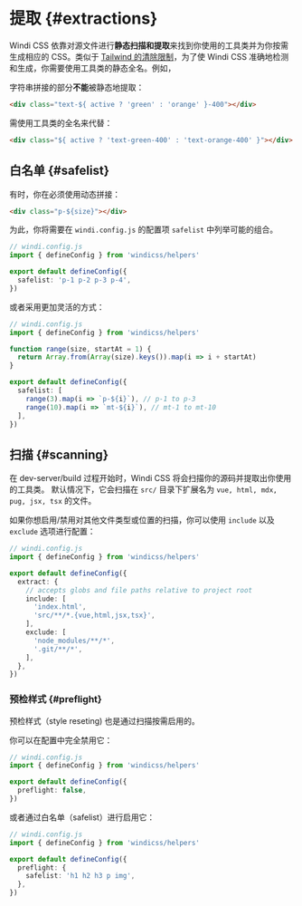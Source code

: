 # 提取 {#extractions}

Windi CSS 依靠对源文件进行**静态扫描和提取**来找到你使用的工具类并为你按需生成相应的 CSS。类似于 [Tailwind 的清除限制](https://tailwindcss.com/docs/optimizing-for-production#writing-purgeable-html)，为了使 Windi CSS 准确地检测和生成，你需要使用工具类的静态全名。例如，

字符串拼接的部分**不能**被静态地提取：

```html
<div class="text-${ active ? 'green' : 'orange' }-400"></div>
```

需使用工具类的全名来代替：

```html
<div class="${ active ? 'text-green-400' : 'text-orange-400' }"></div>
```

## 白名单 {#safelist}

有时，你在必须使用动态拼接：

```html
<div class="p-${size}"></div>
```

为此，你将需要在 `windi.config.js` 的配置项 `safelist` 中列举可能的组合。

```ts
// windi.config.js
import { defineConfig } from 'windicss/helpers'

export default defineConfig({
  safelist: 'p-1 p-2 p-3 p-4',
})
```

或者采用更加灵活的方式：

```ts
// windi.config.js
import { defineConfig } from 'windicss/helpers'

function range(size, startAt = 1) {
  return Array.from(Array(size).keys()).map(i => i + startAt)
}

export default defineConfig({
  safelist: [
    range(3).map(i => `p-${i}`), // p-1 to p-3
    range(10).map(i => `mt-${i}`), // mt-1 to mt-10
  ],
})
```

## 扫描 {#scanning}

在 dev-server/build 过程开始时，Windi CSS 将会扫描你的源码并提取出你使用的工具类。
默认情况下，它会扫描在 `src/` 目录下扩展名为 `vue, html, mdx, pug, jsx, tsx` 的文件。

如果你想启用/禁用对其他文件类型或位置的扫描，你可以使用 `include` 以及 `exclude` 选项进行配置：

```ts
// windi.config.js
import { defineConfig } from 'windicss/helpers'

export default defineConfig({
  extract: {
    // accepts globs and file paths relative to project root
    include: [
      'index.html',
      'src/**/*.{vue,html,jsx,tsx}',
    ],
    exclude: [
      'node_modules/**/*',
      '.git/**/*',
    ],
  },
})
```

### 预检样式 {#preflight}

预检样式（style reseting) 也是通过扫描按需启用的。

你可以在配置中完全禁用它：

```ts
// windi.config.js
import { defineConfig } from 'windicss/helpers'

export default defineConfig({
  preflight: false,
})
```

或者通过白名单（safelist）进行启用它：

```ts
// windi.config.js
import { defineConfig } from 'windicss/helpers'

export default defineConfig({
  preflight: {
    safelist: 'h1 h2 h3 p img',
  },
})
```
